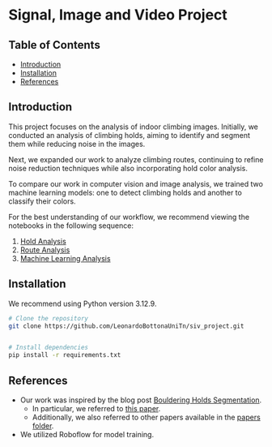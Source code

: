 # Signal, Image and Video Project

## Table of Contents

- [Introduction]()
- [Installation]()
- [References]()

## Introduction

This project focuses on the analysis of indoor climbing images. Initially, we conducted an analysis of climbing holds, aiming to identify and segment them while reducing noise in the images.

Next, we expanded our work to analyze climbing routes, continuing to refine noise reduction techniques while also incorporating hold color analysis.

To compare our work in computer vision and image analysis, we trained two machine learning models: one to detect climbing holds and another to classify their colors.

For the best understanding of our workflow, we recommend viewing the notebooks in the following sequence:

1. [Hold Analysis](./hold_analysis.ipynb)
2. [Route Analysis](./route_analysis.ipynb)
3. [Machine Learning Analysis](./ml_analysis.ipynb)


## Installation 

We recommend using Python version 3.12.9.

```bash
# Clone the repository
git clone https://github.com/LeonardoBottonaUniTn/siv_project.git


# Install dependencies
pip install -r requirements.txt
```

## References  

- Our work was inspired by the blog post [Bouldering Holds Segmentation](https://blog.tjtl.io/bouldering-and-computer-vision/#bouldering-holds-segmentation).  
  - In particular, we referred to [this paper](./papers/01_Computer%20Vision%20Based%20Indoor%20Rock%20Climbing%20Analysis.pdf).
  - Additionally, we also referred to other papers available in the [papers folder](./papers).
- We utilized Roboflow for model training.  
